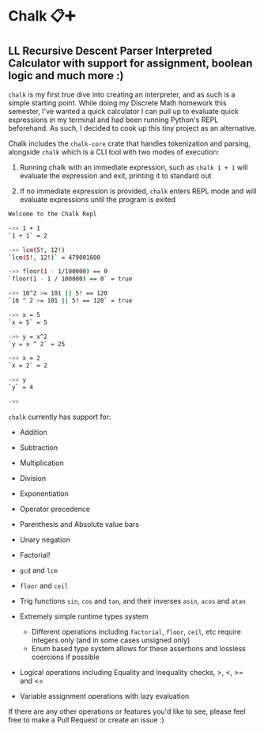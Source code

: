 # Chalk 📋➕
## LL Recursive Descent Parser Interpreted Calculator with support for assignment, boolean logic and much more :)

`chalk` is my first true dive into creating an interpreter, and as such is a simple starting point. While doing my Discrete Math homework this semester, I've wanted a quick calculator I can pull up to evaluate quick expressions in my terminal and had been running Python's REPL beforehand. As such, I decided to cook up this tiny project as an alternative. 

Chalk includes the `chalk-core` crate that handles tokenization and parsing, alongside `chalk` which is a CLI tool with two modes of execution:

1. Running chalk with an immediate expression, such as `chalk 1 + 1` will evaluate the expression and exit, printing it to standard out

2. If no immediate expression is provided, `chalk` enters REPL mode and will evaluate expressions until the program is exited

```bash
Welcome to the Chalk Repl

->> 1 + 1
`1 + 1` = 2

->> lcm(5!, 12!)
`lcm(5!, 12!)` = 479001600

->> floor(1 - 1/100000) == 0
`floor(1 - 1 / 100000) == 0` = true

->> 10^2 >= 101 || 5! == 120
`10 ^ 2 >= 101 || 5! == 120` = true

->> x = 5
`x = 5` = 5

->> y = x^2
`y = x ^ 2` = 25

->> x = 2
`x = 2` = 2

->> y
`y` = 4

->> 
```

`chalk` currently has support for:
- Addition
- Subtraction
- Multiplication
- Division
- Exponentiation
- Operator precedence
- Parenthesis and Absolute value bars 
- Unary negation
- Factorial!
- `gcd` and `lcm`
- `floor` and `ceil`
- Trig functions `sin`, `cos` and `tan`, and their inverses `asin`, `acos` and `atan`
- Extremely simple runtime types system
    - Different operations including `factorial`, `floor`, `ceil`, etc require integers only (and in some cases unsigned only)
    - Enum based type system allows for these assertions and lossless coercions if possible
- Logical operations including Equality and Inequality checks, >, <, >= and <=

- Variable assignment operations with lazy evaluation

If there are any other operations or features you'd like to see, please feel free to make a Pull Request or create an issue :)
